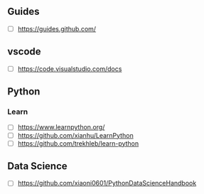 ## Guides

* [ ] https://guides.github.com/

## vscode

* [ ] https://code.visualstudio.com/docs

## Python

### Learn

* [ ] https://www.learnpython.org/
* [ ] https://github.com/xianhu/LearnPython
* [ ] https://github.com/trekhleb/learn-python

## Data Science

* [ ] https://github.com/xiaoni0601/PythonDataScienceHandbook


